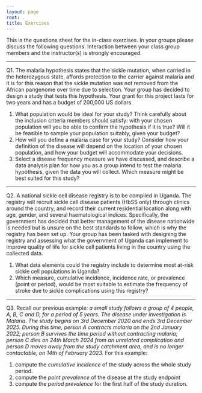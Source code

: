 ```yaml
---
layout: page
root: .
title: Exercises
---
```


This is the questions sheet for the in-class exercises. In your groups please discuss the following questions. Interaction between your class group members and the instructor(s) is strongly encouraged.

***

Q1. The malaria hypothesis states that the sickle mutation, when carried in the heterozygous state, affords protection to the carrier against malaria and it is for this reason that the sickle mutation was not removed from the African pangenome over time due to selection. Your group has decided to design a study that tests this hypothesis. Your grant for this project lasts for two years and has a budget of 200,000 US dollars. 
1. What population would be ideal for your study? Think carefully about the inclusion criteria members should satisfy: with your chosen population will you be able to confirm the hypothesis if it is true? Will it be feasible to sample your population suitably, given your budget?
2. How will you define a malaria case for your study? Consider how your definition of the disease will depend on the location of your chosen population, and how your budget will accommodate your decisions.
3. Select a disease frequency measure we have discussed, and describe a data analysis plan for how you as a group intend to test the malaria hypothesis, given the data you will collect. Which measure might be best suited for this study?

***
  
Q2. A national sickle cell disease registry is to be compiled in Uganda. The registry will recruit sickle cell disease patients (HbSS only) through clinics around the country,  and record their current residential location along with age, gender, and several haematological indices. Specifically, the government has decided that better management of the disease nationwide is needed but is unsure on the best standards to follow, which is why the registry has been set up. Your group has been tasked with designing the registry and assessing what the government of Uganda can implement to improve quality of life for sickle cell patients living in the country using the collected data. 
1. What data elements could the registry include to determine most at-risk sickle cell populations in Uganda?
2. Which measure, cumulative incidence, incidence rate, or prevalence (point or period), would be most suitable to estimate the frequency of stroke due to sickle complications using this registry?

***
  
Q3. Recall our previous example: *a small study follows a group of 4 people, A, B, C and D, for a period of 5 years. The disease under investigation is Malaria. The study begins on 3rd December 2020 and ends 3rd December 2025. During this time, person A contracts malaria on the 2nd January 2022; person B survives the time period without contracting malaria; person C dies on 24th March 2024 from an unrelated complication and person D moves away from the study catchment area, and is no longer contactable, on 14th of February 2023.* For this example:
1. compute the *cumulative incidence* of the study across the whole study period.
2. compute the *point prevalence* of the disease at the study endpoint
3. compute the *period prevalence* for the first half of the study duration. 
